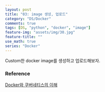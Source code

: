 ```yaml
---
layout: post
title: "03: image 생성, 업로드"
category: "DS/Docker"
comments: true
tags: [DS, "python", "docker", "image"]
feature-img: "assets/img/30.jpg"
feature-title: ""
use_math: true
series: "Docker"
---
```


Custom한 docker image를 생성하고 업로드해보자.

### Reference

[Docker와 쿠버네티스의 이해](https://zzsza.github.io/development/2018/04/17/docker-kubernetes/)

